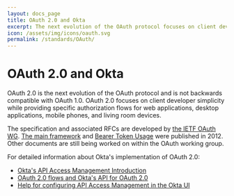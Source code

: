 ```yaml
---
layout: docs_page
title: OAuth 2.0 and Okta
excerpt: The next evolution of the OAuth protocol focuses on client developer simplicity
icon: /assets/img/icons/oauth.svg
permalink: /standards/OAuth/
---
```

# OAuth 2.0 and Okta

OAuth 2.0 is the next evolution of the OAuth protocol and is not backwards compatible with OAuth 1.0. 
OAuth 2.0 focuses on client developer simplicity while providing specific authorization flows for web applications, desktop applications, mobile phones, and living room devices.
 
The specification and associated RFCs are developed by [the IETF OAuth WG](https://tools.ietf.org/wg/oauth/).
[The main framework](https://tools.ietf.org/html/rfc6749) and [Bearer Token Usage](https://tools.ietf.org/html/rfc6750) were published in 2012. 
Other documents are still being worked on within the OAuth working group.

For detailed information about Okta's implementation of OAuth 2.0:

* [Okta's API Access Management Introduction](http://developer.okta.com/use_cases/api_security/)
* [OAuth 2.0 flows and Okta's API for OAuth 2.0](http://developer.okta.com/docs/api/resources/oauth2.html)
* [Help for configuring API Access Management in the Okta UI](https://help.okta.com/en/prod/Content/Topics/Security/API_Access.htm?Highlight=api%20access%20management)


